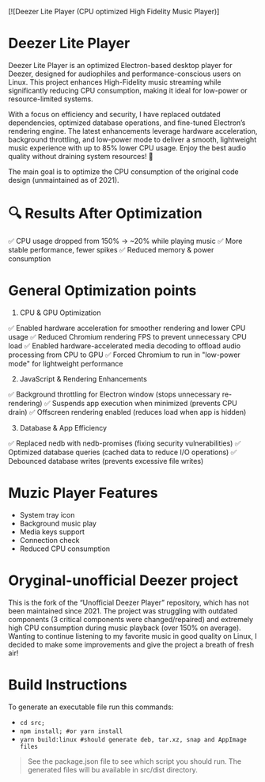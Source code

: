 [![Deezer Lite Player (CPU optimized High Fidelity Music Player)]

# Deezer Lite Player

Deezer Lite Player is an optimized Electron-based desktop player for Deezer, designed for audiophiles and performance-conscious users on Linux. This project enhances High-Fidelity music streaming while significantly reducing CPU consumption, making it ideal for low-power or resource-limited systems.

With a focus on efficiency and security, I have replaced outdated dependencies, optimized database operations, and fine-tuned Electron’s rendering engine. The latest enhancements leverage hardware acceleration, background throttling, and low-power mode to deliver a smooth, lightweight music experience with up to 85% lower CPU usage. Enjoy the best audio quality without draining system resources! 🚀

The main goal is to optimize the CPU consumption of the original code design (unmaintained as of 2021).

# 🔍 Results After Optimization

✅ CPU usage dropped from 150% → ~20% while playing music
✅ More stable performance, fewer spikes
✅ Reduced memory & power consumption

# General Optimization points

1) CPU & GPU Optimization

✅ Enabled hardware acceleration for smoother rendering and lower CPU usage
✅ Reduced Chromium rendering FPS to prevent unnecessary CPU load
✅ Enabled hardware-accelerated media decoding to offload audio processing from CPU to GPU
✅ Forced Chromium to run in "low-power mode" for lightweight performance

2) JavaScript & Rendering Enhancements

✅ Background throttling for Electron window (stops unnecessary re-rendering)
✅ Suspends app execution when minimized (prevents CPU drain)
✅ Offscreen rendering enabled (reduces load when app is hidden)

3) Database & App Efficiency

✅ Replaced nedb with nedb-promises (fixing security vulnerabilities)
✅ Optimized database queries (cached data to reduce I/O operations)
✅ Debounced database writes (prevents excessive file writes)


# Muzic Player Features

* System tray icon
* Background music play
* Media keys support
* Connection check
* Reduced CPU consumption

# Oryginal-unofficial Deezer project

This is the fork of the “Unofficial Deezer Player” repository, which has not been maintained since 2021. The project was struggling with outdated components (3 critical components were changed/repaired) and extremely high CPU consumption during music playback (over 150% on average).
Wanting to continue listening to my favorite music in good quality on Linux, I decided to make some improvements and give the project a breath of fresh air!

# Build Instructions

To generate an executable file run this commands:

* ``cd src;``
* ``npm install; #or yarn install``
* ``yarn build:linux #should generate deb, tar.xz, snap and AppImage files``

> See the package.json file to see which script you should run. The generated files will bu available in src/dist directory.

